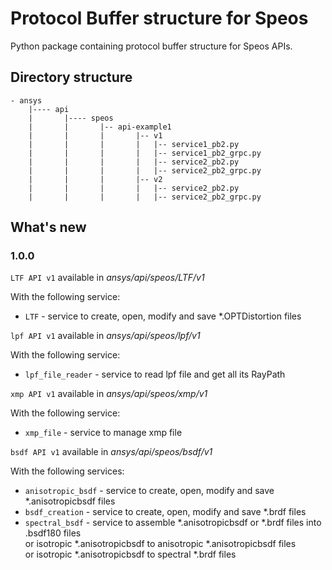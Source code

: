 # Protocol Buffer structure for Speos
Python package containing protocol buffer structure for Speos APIs.
## Directory structure
    - ansys
        |---- api
        |       |---- speos
        |       |       |-- api-example1
        |       |       |       |-- v1
        |       |       |       |   |-- service1_pb2.py
        |       |       |       |   |-- service1_pb2_grpc.py
        |       |       |       |   |-- service2_pb2.py
        |       |       |       |   |-- service2_pb2_grpc.py
        |       |       |       |-- v2
        |       |       |       |   |-- service2_pb2.py
        |       |       |       |   |-- service2_pb2_grpc.py

## What's new
### 1.0.0
`LTF API v1` available in *ansys/api/speos/LTF/v1*

With the following service:
* `LTF` - service to create, open, modify and save *.OPTDistortion files


`lpf API v1` available in *ansys/api/speos/lpf/v1*

With the following service:
 * `lpf_file_reader` - service to read lpf file and get all its RayPath


`xmp API v1` available in *ansys/api/speos/xmp/v1*

With the following service:
 * `xmp_file` - service to manage xmp file


`bsdf API v1` available in *ansys/api/speos/bsdf/v1*

With the following services:
 * `anisotropic_bsdf` - service to create, open, modify and save *.anisotropicbsdf files
 * `bsdf_creation` - service to create, open, modify and save *.brdf files
 * `spectral_bsdf` - service to assemble *.anisotropicbsdf or *.brdf files into .bsdf180 files<br/>
   or isotropic *.anisotropicbsdf to anisotropic *.anisotropicbsdf files<br/>
   or isotropic *.anisotropicbsdf to spectral *.brdf files

